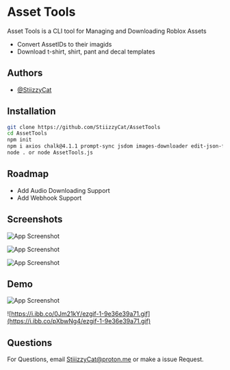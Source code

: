 
# Asset Tools
Asset Tools is a CLI tool for Managing and Downloading Roblox Assets

- Convert AssetIDs to their imagids
- Download t-shirt, shirt, pant and decal templates


## Authors

- [@StiizzyCat](https://github.com/StiizzyCat)


## Installation

```bash
git clone https://github.com/StiizzyCat/AssetTools
cd AssetTools
npm init
npm i axios chalk@4.1.1 prompt-sync jsdom images-downloader edit-json-file
node . or node AssetTools.js
```
    
## Roadmap

- Add Audio Downloading Support
- Add Webhook Support


## Screenshots
![App Screenshot](https://i.ibb.co/XZZZSL8/Picture.png)

![App Screenshot](https://i.ibb.co/1GX0sqC/ree-Reee.png)

![App Screenshot](https://i.ibb.co/jwcYgqR/saved.png)


## Demo

![App Screenshot](https://i.ibb.co/7r24vhv/ezgif-4-1282c1da8e.gif)


![https://i.ibb.co/0Jm21kY/ezgif-1-9e36e39a71.gif](https://i.ibb.co/pXbwNg4/ezgif-1-9e36e39a71.gif)

## Questions

For Questions, email StiiizzyCat@proton.me or make a issue Request.

